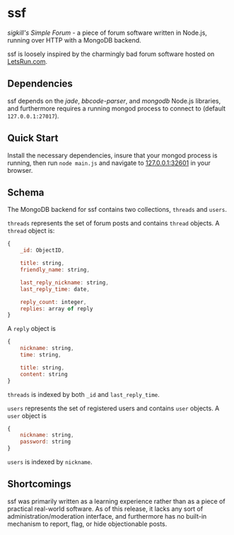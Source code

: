 # ssf

*sigkill's Simple Forum* - a piece of forum software written in Node.js,
running over HTTP with a MongoDB backend.

ssf is loosely inspired by the charmingly bad forum software hosted on [LetsRun.com](letsrun.com).

## Dependencies

ssf depends on the *jade*, *bbcode-parser*, and *mongodb* Node.js libraries, and furthermore
requires a running mongod process to connect to (default `127.0.0.1:27017`).

## Quick Start

Install the necessary dependencies, insure that your mongod process is running,
then run `node main.js` and navigate to [127.0.0.1:32601](http://127.0.0.1:32601) in your browser.

## Schema
The MongoDB backend for ssf contains two collections, `threads` and `users`.

`threads` represents the set of forum posts and
contains `thread` objects. A `thread` object is:
```javascript
{
	_id: ObjectID,

	title: string,
	friendly_name: string,

	last_reply_nickname: string,
	last_reply_time: date,

	reply_count: integer,
	replies: array of reply
}
```
A `reply` object is
```javascript
{
	nickname: string,
	time: string,

	title: string,
	content: string
}
```
`threads` is indexed by both `_id` and `last_reply_time`.

`users` represents the set of registered users
and contains `user` objects. A `user` object is
```javascript
{
	nickname: string,
	password: string
}
```
`users` is indexed by `nickname`.

## Shortcomings

ssf was primarily written as a learning experience rather than as a piece of
practical real-world software. As of this release, it lacks any sort of
administration/moderation interface, and furthermore has no built-in mechanism
to report, flag, or hide objectionable posts.
